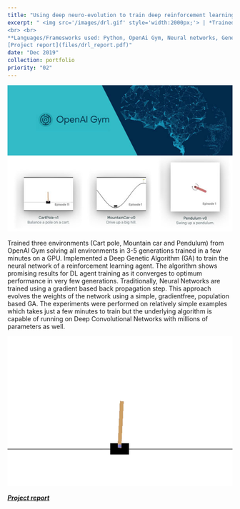 ```yaml
---
title: "Using deep neuro-evolution to train deep reinforcement learning agents"
excerpt: " <img src='/images/drl.gif' style='width:2000px;'> | *Trained three environments (Cart pole, Mountain car and Pendulum) from OpenAI Gym solving all environments in 3-5 generations trained in a few minutes on a GPU using a variant of Genetic Algorithms* 
<br> <br>
**Languages/Framesworks used: Python, OpenAi Gym, Neural networks, Genetic Algorithm.** <br>
[Project report](files/drl_report.pdf)"
date: "Dec 2019"
collection: portfolio
priority: "02"
---
```

<img src='/images/drl.jpg'>

Trained three environments (Cart pole, Mountain car and Pendulum) from OpenAI Gym solving all environments in 3-5 generations trained in a few minutes on a GPU. Implemented a Deep Genetic Algorithm (GA) to train the neural network of a reinforcement learning agent. The algorithm shows promising results for DL agent training as it converges to optimum performance in very few generations. Traditionally, Neural Networks are trained using a gradient based back propagation step. This approach evolves the weights of the network using a simple, gradientfree, population based GA. The experiments were performed on relatively simple examples which takes just a few minutes to train but the underlying algorithm is capable of running on Deep Convolutional Networks with millions of parameters as well.

<img src='/images/drl.gif'>

***[Project report](../../files/drl_report.pdf)***